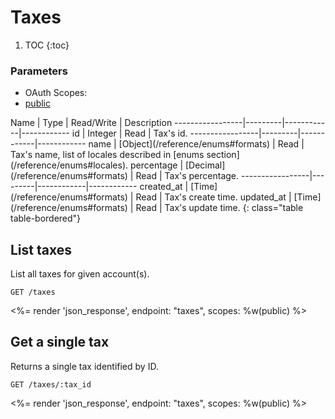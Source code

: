 # Taxes

1. TOC
{:toc}

### Parameters
<ul class="nav nav-pills" role="tablist">
  <li class="disabled"><a>OAuth Scopes:</a></li>
  <li class="active"><a href="#public" role="tab" data-toggle="pill">public</a></li>
</ul>
<div class="tab-content" markdown="1">
  <div class="tab-pane active" id="public" markdown="1">
Name             | Type    | Read/Write | Description
-----------------|---------|------------|------------
id               | Integer | Read       | Tax's id.
-----------------|---------|------------|------------
name             | [Object](/reference/enums#formats)   | Read       | Tax's name, list of locales described in [enums section](/reference/enums#locales).
percentage       | [Decimal](/reference/enums#formats)  | Read       | Tax's percentage.
-----------------|---------|------------|------------
created_at       | [Time](/reference/enums#formats) | Read         | Tax's create time.
updated_at       | [Time](/reference/enums#formats) | Read         | Tax's update time.
{: class="table table-bordered"}
  </div>
</div>

## List taxes

List all taxes for given account(s).

~~~
GET /taxes
~~~

<%= render 'json_response', endpoint: "taxes", scopes: %w(public) %>

## Get a single tax

Returns a single tax identified by ID.

~~~
GET /taxes/:tax_id
~~~

<%= render 'json_response', endpoint: "taxes", scopes: %w(public) %>
